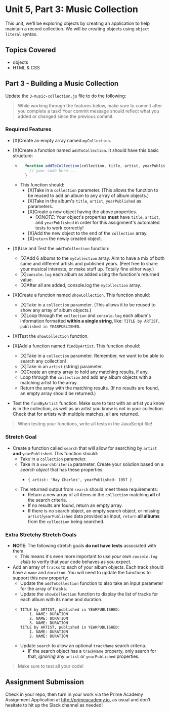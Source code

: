 # Unit 5, Part 3: Music Collection

This unit, we'll be exploring objects by creating an application to help maintain a record collection. We will be creating objects using `object literal` syntax.

## Topics Covered

- objects
- HTML & CSS

## Part 3 - Building a Music Collection

Update the `3-music-collection.js` file to do the following:

> While working through the features below, make sure to commit after you complete a task! Your commit message should reflect what you added or changed since the previous commit.

### Required Features

- [X]Create an empty array named `myCollection`.

- [X]Create a function named `addToCollection`. It should have this basic structure:
  - ```js
      function addToCollection(collection, title, artist, yearPublished) {
        // your code here...
      }
    ```
  - This function should:
    - [X]Take in a `collection` parameter. (This allows the function to be reused to add an album to any array of album objects.)
    - [X]Take in the album's `title`, `artist`, `yearPublished` as parameters.
    - [X]Create a new object having the above properties.
      - [X]*NOTE*: Your object's properties **must** have `title`, `artist`, and `yearPublished` in order for this assignment's automated tests to work correctly!
    - [X]Add the new object to the end of the `collection` array.
    - [X]`return` the newly created object.

- [X]Use and Test the `addToCollection` function:
  - [X]Add 6 albums to the `myCollection` array. Aim to have a mix of both same and different artists and published years. (Feel free to share your musical interests, or make stuff up. Totally fine either way.)
  - [X]`console.log` each album as added using the function's returned value.
  - [X]After all are added, console.log the `myCollection` array.

- [X]Create a function named `showCollection`. This function should:
  - [X]Take in a `collection` parameter. (This allows it to be reused to show any array of album objects.)
  - [X]Loop through the `collection` and `console.log` each album's information formatted **within a single string**, like: `TITLE by ARTIST, published in YEARPUBLISHED`.

- [X]Test the `showCollection` function.

- [X]Add a function named `findByArtist`. This function should:
  - [X]Take in a `collection` parameter. Remember, we want to be able to search any collection!
  - [X]Take in an `artist` (string) parameter.
  - [X]Create an empty array to hold any matching results, if any.
  - Loop through the `collection` and add any album objects with a matching artist to the array.
  - Return the array with the matching results. (If no results are found, an empty array should be returned.)

- Test the `findByArtist` function. Make sure to test with an artist you know is in the collection, as well as an artist you know is not in your collection. Check that for artists with multiple matches, all are returned.

> When testing your functions, write all tests in the JavaScript file!


### Stretch Goal

- Create a function called `search` that will allow for searching by `artist` **and** `yearPublished`. This function should:
  - Take in a `collection` parameter.
  - Take in a `searchCriteria` parameter. Create your solution based on a *search object* that has these properties:
    - ```
      { artist: 'Ray Charles', yearPublished: 1957 }
      ```
  - The returned output from `search` should meet these requirements:
    - Return a new array of all items in the `collection` matching **all** of the search criteria.
    - If no results are found, return an empty array.
    - If there is no search object, an empty search object, or missing `artist`/`yearPublished` data provided as input, `return` **all albums** from the `collection` being searched.

### Extra Stretchy Stretch Goals

- **NOTE**: The following stretch goals **do not have tests** associated with them.
  - This means it's even more important to use *your own `console.log` skills* to verify that your code behaves as you expect.
- Add an array of `tracks` to each of your album objects. Each track should have a `name` and `duration`. You will need to update the functions to support this new property:
  - Update the `addToCollection` function to also take an input parameter for the array of tracks.
  - Update the `showCollection` function to display the list of tracks for each album with its name and duration.
  - ```
    TITLE by ARTIST, published in YEARPUBLISHED:
        1. NAME: DURATION
        2. NAME: DURATION
        3. NAME: DURATION
    TITLE by ARTIST, published in YEARPUBLISHED:
        1. NAME: DURATION
        2. NAME: DURATION
    ```
  - Update `search` to allow an optional `trackName` search criteria. 
    - IF the search object has a `trackName` property, only search for that, *ignoring* any `artist` or `yearPublished` properties.

> Make sure to test all your code!



## Assignment Submission
Check in your repo, then turn in your work via the Prime Academy Assignment Application at http://primeacademy.io, as usual and don't hesitate to hit up the Slack channel as needed!
